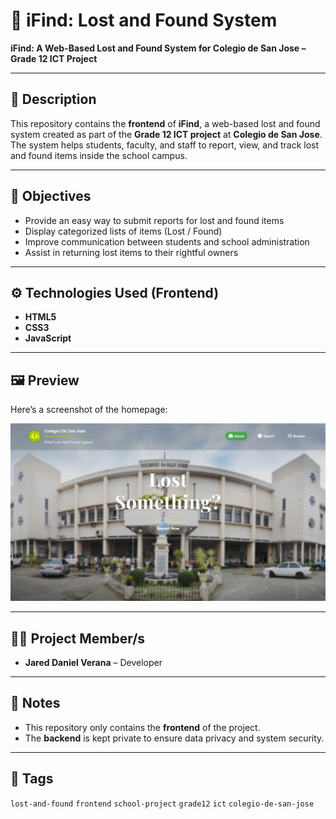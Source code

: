# 🏫 iFind: Lost and Found System

**iFind: A Web-Based Lost and Found System for Colegio de San Jose – Grade 12 ICT Project**

---

## 📖 Description
This repository contains the **frontend** of **iFind**, a web-based lost and found system created as part of the **Grade 12 ICT project** at **Colegio de San Jose**.  
The system helps students, faculty, and staff to report, view, and track lost and found items inside the school campus.

---

## 🎯 Objectives
- Provide an easy way to submit reports for lost and found items  
- Display categorized lists of items (Lost / Found)  
- Improve communication between students and school administration  
- Assist in returning lost items to their rightful owners  

---

## ⚙️ Technologies Used (Frontend)
- **HTML5**  
- **CSS3**  
- **JavaScript** 

---

## 🖼️ Preview
Here’s a screenshot of the homepage:

![iFind Homepage](./Frontend/images/homepage.png)  

---

## 👩‍💻 Project Member/s
- **Jared Daniel Verana** – Developer  

---

## 📍 Notes
- This repository only contains the **frontend** of the project.  
- The **backend** is kept private to ensure data privacy and system security.  

---

## 📌 Tags
`lost-and-found` `frontend` `school-project` `grade12` `ict` `colegio-de-san-jose`
